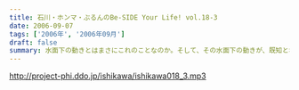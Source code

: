 ```yaml
---
title: 石川・ホンマ・ぶるんのBe-SIDE Your Life! vol.18-3
date: 2006-09-07
tags: ['2006年', '2006年09月']
draft: false
summary: 水面下の動きとはまさにこれのことなのか。そして、その水面下の動きが、既知となったとき人々は慌てふためき、暴走・・・そして絶望（！？）。なんとも遠い目をした三人の姿がスタジオのガラス越しに悲しげにさえみえる。普段は、明日を見ないで生きている三人が、明日を見てしまっている．．．そんなリアルライフがそこにはあった。・・・・・・・・・・・・・・・・・・・・・・・・・・・おいっ！リスナーのみんな！こんな、みぢめな三人にどうか救いのメールをお待ちしています。そして、少々、取り乱した収録になったことをお詫びせねばならない・・・そんな9月一発目の収録のことだった。考えてみると、ティーンズのリスナーのみんなからすると「知らねぇよ！」の一言につきる回であったな！NAMAE
---
```


http://project-phi.ddo.jp/ishikawa/ishikawa018_3.mp3
